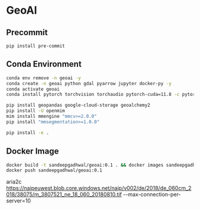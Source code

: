 # GeoAI

## Precommit 
```pip install pre-commit```

## Conda Environment
```bash
conda env remove -n geoai -y
conda create -n geoai python gdal pyarrow jupyter docker-py -y
conda activate geoai
conda install pytorch torchvision torchaudio pytorch-cuda=11.8 -c pytorch -c nvidia -y

pip install geopandas google-cloud-storage geoalchemy2
pip install -U openmim
mim install mmengine "mmcv>=2.0.0"
pip install "mmsegmentation>=1.0.0"

pip install -e .
```

## Docker Image
```bash
docker build -t sandeepgadhwal/geoai:0.1 . && docker images sandeepgadhwal/geoai:0.1
docker push sandeepgadhwal/geoai:0.1
```

aria2c https://naipeuwest.blob.core.windows.net/naip/v002/de/2018/de_060cm_2018/38075/m_3807521_ne_18_060_20180810.tif --max-connection-per-server=10

